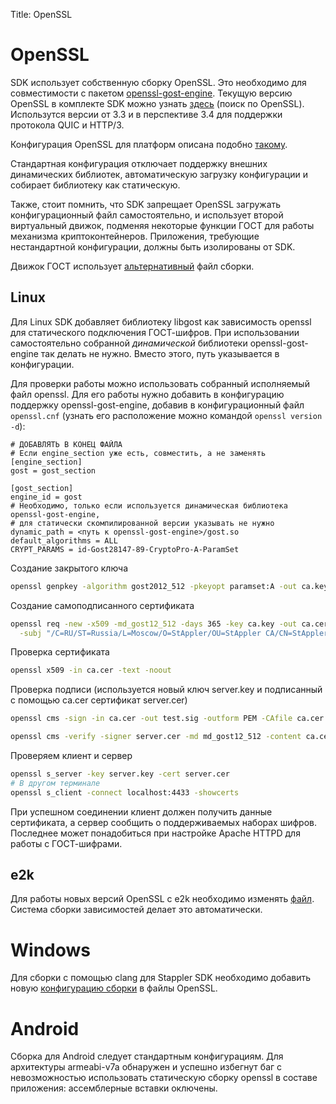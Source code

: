 Title: OpenSSL

# OpenSSL

SDK использует собственную сборку OpenSSL. Это необходимо для совместимости с пакетом [openssl-gost-engine](https://github.com/gost-engine/engine). Текущую версию OpenSSL в комплекте SDK можно узнать [здесь](https://github.com/libstappler/libstappler-deps/blob/master/Makefile) (поиск по OpenSSL). Использутся версии от 3.3 и в перспективе 3.4 для поддержки протокола QUIC и HTTP/3.

Конфигурация OpenSSL для платформ описана подобно [такому](https://github.com/libstappler/libstappler-deps/blob/master/android/openssl.mk).

Стандартная конфигурация отключает поддержку внешних динамических библиотек, автоматическую загрузку конфигурации и собирает библиотеку как статическую.

Также, стоит помнить, что SDK запрещает OpenSSL загружать конфигурационный файл самостоятельно, и использует второй виртуальный движок, подменяя некоторые функции ГОСТ для работы механизма криптоконтейнеров. Приложения, требующие нестандартной конфигурации, должны быть изолированы от SDK.

Движок ГОСТ использует [альтернативный](https://github.com/libstappler/libstappler-deps/blob/master/replacements/openssl-gost-engine/CMakeLists.txt) файл сборки.

## Linux

Для Linux SDK добавляет библиотеку libgost как зависимость openssl для статического подключения ГОСТ-шифров. При использовании самостоятельно собранной *динамической* библиотеки openssl-gost-engine так делать не нужно. Вместо этого, путь указывается в конфигурации.

Для проверки работы можно использовать собранный исполняемый файл openssl. Для его работы нужно добавить в конфигурацию поддержку openssl-gost-engine, добавив в конфигурационный файл `openssl.cnf` (узнать его расположение можно командой `openssl version -d`):

```
# ДОБАВЛЯТЬ В КОНЕЦ ФАЙЛА
# Если engine_section уже есть, совместить, а не заменять
[engine_section]
gost = gost_section

[gost_section]
engine_id = gost
# Необходимо, только если используется динамическая библиотека openssl-gost-engine,
# для статически скомпилированной версии указывать не нужно
dynamic_path = <путь к openssl-gost-engine>/gost.so
default_algorithms = ALL
CRYPT_PARAMS = id-Gost28147-89-CryptoPro-A-ParamSet
```

Создание закрытого ключа

```sh
openssl genpkey -algorithm gost2012_512 -pkeyopt paramset:A -out ca.key
```

Создание самоподписанного сертификата

```sh
openssl req -new -x509 -md_gost12_512 -days 365 -key ca.key -out ca.cer \
  -subj "/C=RU/ST=Russia/L=Moscow/O=StAppler/OU=StAppler CA/CN=StAppler CA Root"
```

Проверка сертификата

```sh
openssl x509 -in ca.cer -text -noout
```

Проверка подписи (используется новый ключ server.key и подписанный с помощью ca.cer сертификат server.cer)

```sh
openssl cms -sign -in ca.cer -out test.sig -outform PEM -CAfile ca.cer -signer server.cer -md md_gost12_512 -inkey server.key

openssl cms -verify -signer server.cer -md md_gost12_512 -content ca.cer -inform PEM -in test.sig -CAfile ca.cer
```
 
Проверяем клиент и сервер

```sh
openssl s_server -key server.key -cert server.cer
# В другом терминале
openssl s_client -connect localhost:4433 -showcerts
```

При успешном соединении клиент должен получить данные сертификата, а сервер сообщить о поддерживаемых наборах шифров. Последнее может понадобиться при настройке Apache HTTPD для работы с ГОСТ-шифрами.

## e2k

Для работы новых версий OpenSSL с e2k необходимо изменять [файл](https://github.com/libstappler/libstappler-deps/blob/master/replacements/openssl/async_posix.c). Система сборки зависимостей делает это автоматически.

# Windows

Для сборки с помощью clang для Stappler SDK необходимо добавить новую [конфигурацию сборки](https://github.com/libstappler/libstappler-deps/blob/master/windows/replacements/openssl/49-xwin-clang.conf) в файлы OpenSSL.

# Android

Сборка для Android следует стандартным конфигурациям. Для архитектуры armeabi-v7a обнаружен и успешно избегнут баг с невозможностью использовать статическую сборку openssl в составе приложения: ассемблерные вставки оключены.
